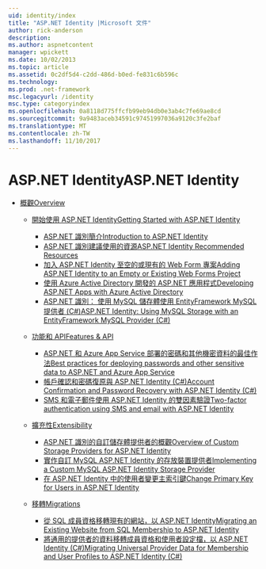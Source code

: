 ```yaml
---
uid: identity/index
title: "ASP.NET Identity |Microsoft 文件"
author: rick-anderson
description: 
ms.author: aspnetcontent
manager: wpickett
ms.date: 10/02/2013
ms.topic: article
ms.assetid: 0c2df5d4-c2dd-486d-b0ed-fe831c6b596c
ms.technology: 
ms.prod: .net-framework
msc.legacyurl: /identity
msc.type: categoryindex
ms.openlocfilehash: 0a8118d775ffcfb99eb94db0e3ab4c7fe69ae8cd
ms.sourcegitcommit: 9a9483aceb34591c97451997036a9120c3fe2baf
ms.translationtype: MT
ms.contentlocale: zh-TW
ms.lasthandoff: 11/10/2017
---
```

<a name="aspnet-identity"></a><span data-ttu-id="f9048-102">ASP.NET Identity</span><span class="sxs-lookup"><span data-stu-id="f9048-102">ASP.NET Identity</span></span>
====================
- [<span data-ttu-id="f9048-103">概觀</span><span class="sxs-lookup"><span data-stu-id="f9048-103">Overview</span></span>](overview/index.md)

    - [<span data-ttu-id="f9048-104">開始使用 ASP.NET Identity</span><span class="sxs-lookup"><span data-stu-id="f9048-104">Getting Started with ASP.NET Identity</span></span>](overview/getting-started/index.md)

        - [<span data-ttu-id="f9048-105">ASP.NET 識別簡介</span><span class="sxs-lookup"><span data-stu-id="f9048-105">Introduction to ASP.NET Identity</span></span>](overview/getting-started/introduction-to-aspnet-identity.md)
        - [<span data-ttu-id="f9048-106">ASP.NET 識別建議使用的資源</span><span class="sxs-lookup"><span data-stu-id="f9048-106">ASP.NET Identity Recommended Resources</span></span>](overview/getting-started/aspnet-identity-recommended-resources.md)
        - [<span data-ttu-id="f9048-107">加入 ASP.NET Identity 至空的或現有的 Web Form 專案</span><span class="sxs-lookup"><span data-stu-id="f9048-107">Adding ASP.NET Identity to an Empty or Existing Web Forms Project</span></span>](overview/getting-started/adding-aspnet-identity-to-an-empty-or-existing-web-forms-project.md)
        - [<span data-ttu-id="f9048-108">使用 Azure Active Directory 開發的 ASP.NET 應用程式</span><span class="sxs-lookup"><span data-stu-id="f9048-108">Developing ASP.NET Apps with Azure Active Directory</span></span>](overview/getting-started/developing-aspnet-apps-with-windows-azure-active-directory.md)
        - [<span data-ttu-id="f9048-109">ASP.NET 識別： 使用 MySQL 儲存體使用 EntityFramework MySQL 提供者 (C#)</span><span class="sxs-lookup"><span data-stu-id="f9048-109">ASP.NET Identity: Using MySQL Storage with an EntityFramework MySQL Provider (C#)</span></span>](overview/getting-started/aspnet-identity-using-mysql-storage-with-an-entityframework-mysql-provider.md)
    - [<span data-ttu-id="f9048-110">功能和 API</span><span class="sxs-lookup"><span data-stu-id="f9048-110">Features & API</span></span>](overview/features-api/index.md)

        - [<span data-ttu-id="f9048-111">ASP.NET 和 Azure App Service 部署的密碼和其他機密資料的最佳作法</span><span class="sxs-lookup"><span data-stu-id="f9048-111">Best practices for deploying passwords and other sensitive data to ASP.NET and Azure App Service</span></span>](overview/features-api/best-practices-for-deploying-passwords-and-other-sensitive-data-to-aspnet-and-azure.md)
        - [<span data-ttu-id="f9048-112">帳戶確認和密碼復原與 ASP.NET Identity (C#)</span><span class="sxs-lookup"><span data-stu-id="f9048-112">Account Confirmation and Password Recovery with ASP.NET Identity (C#)</span></span>](overview/features-api/account-confirmation-and-password-recovery-with-aspnet-identity.md)
        - [<span data-ttu-id="f9048-113">SMS 和電子郵件使用 ASP.NET Identity 的雙因素驗證</span><span class="sxs-lookup"><span data-stu-id="f9048-113">Two-factor authentication using SMS and email with ASP.NET Identity</span></span>](overview/features-api/two-factor-authentication-using-sms-and-email-with-aspnet-identity.md)
    - [<span data-ttu-id="f9048-114">擴充性</span><span class="sxs-lookup"><span data-stu-id="f9048-114">Extensibility</span></span>](overview/extensibility/index.md)

        - [<span data-ttu-id="f9048-115">ASP.NET 識別的自訂儲存體提供者的概觀</span><span class="sxs-lookup"><span data-stu-id="f9048-115">Overview of Custom Storage Providers for ASP.NET Identity</span></span>](overview/extensibility/overview-of-custom-storage-providers-for-aspnet-identity.md)
        - [<span data-ttu-id="f9048-116">實作自訂 MySQL ASP.NET Identity 的存放裝置提供者</span><span class="sxs-lookup"><span data-stu-id="f9048-116">Implementing a Custom MySQL ASP.NET Identity Storage Provider</span></span>](overview/extensibility/implementing-a-custom-mysql-aspnet-identity-storage-provider.md)
        - [<span data-ttu-id="f9048-117">在 ASP.NET Identity 中的使用者變更主索引鍵</span><span class="sxs-lookup"><span data-stu-id="f9048-117">Change Primary Key for Users in ASP.NET Identity</span></span>](overview/extensibility/change-primary-key-for-users-in-aspnet-identity.md)
    - [<span data-ttu-id="f9048-118">移轉</span><span class="sxs-lookup"><span data-stu-id="f9048-118">Migrations</span></span>](overview/migrations/index.md)

        - [<span data-ttu-id="f9048-119">從 SQL 成員資格移轉現有的網站，以 ASP.NET Identity</span><span class="sxs-lookup"><span data-stu-id="f9048-119">Migrating an Existing Website from SQL Membership to ASP.NET Identity</span></span>](overview/migrations/migrating-an-existing-website-from-sql-membership-to-aspnet-identity.md)
        - [<span data-ttu-id="f9048-120">將通用的提供者的資料移轉成員資格和使用者設定檔，以 ASP.NET Identity (C#)</span><span class="sxs-lookup"><span data-stu-id="f9048-120">Migrating Universal Provider Data for Membership and User Profiles to ASP.NET Identity (C#)</span></span>](overview/migrations/migrating-universal-provider-data-for-membership-and-user-profiles-to-aspnet-identity.md)
